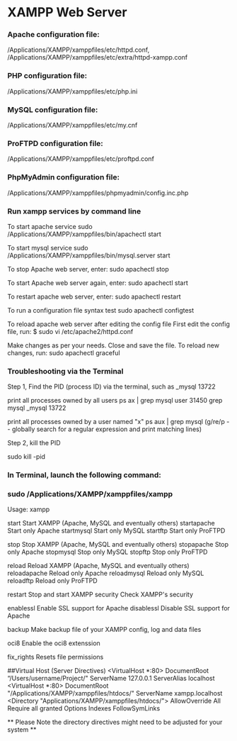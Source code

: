 # XAMPP Web Server

### Apache configuration file: 
/Applications/XAMPP/xamppfiles/etc/httpd.conf,
/Applications/XAMPP/xamppfiles/etc/extra/httpd-xampp.conf

### PHP configuration file:
/Applications/XAMPP/xamppfiles/etc/php.ini
### MySQL configuration file:
/Applications/XAMPP/xamppfiles/etc/my.cnf
### ProFTPD configuration file:
/Applications/XAMPP/xamppfiles/etc/proftpd.conf
### PhpMyAdmin configuration file:
/Applications/XAMPP/xamppfiles/phpmyadmin/config.inc.php

### Run xampp services by command line

To start apache service
sudo /Applications/XAMPP/xamppfiles/bin/apachectl start

To start mysql service
sudo /Applications/XAMPP/xamppfiles/bin/mysql.server start

To stop Apache web server, enter:
sudo apachectl stop

To start Apache web server again, enter:
sudo apachectl start

To restart apache web server, enter:
sudo apachectl restart

To run a configuration file syntax test
sudo apachectl configtest

To reload apache web server after editing the config file
First edit the config file, run:
$ sudo vi /etc/apache2/httpd.conf

Make changes as per your needs. Close and save the file. To reload new changes, run:
sudo apachectl graceful

### Troubleshooting via the Terminal

Step 1, Find the PID (process ID) via the terminal, 
such as _mysql  13722

print all processes owned by all users
ps ax | grep mysql
user       31450    grep mysql
_mysql     13722

print all processes owned by a user named "x"
ps aux | grep mysql
(g/re/p -- globally search for a regular expression and print matching lines)

Step 2, kill the PID

sudo kill -pid

### In Terminal, launch the following command:

### sudo /Applications/XAMPP/xamppfiles/xampp

Usage: xampp <action>

start Start XAMPP (Apache, MySQL and eventually others)
startapache Start only Apache
startmysql Start only MySQL
startftp Start only ProFTPD

stop Stop XAMPP (Apache, MySQL and eventually others)
stopapache Stop only Apache
stopmysql Stop only MySQL
stopftp Stop only ProFTPD

reload Reload XAMPP (Apache, MySQL and eventually others)
reloadapache Reload only Apache
reloadmysql Reload only MySQL
reloadftp Reload only ProFTPD

restart Stop and start XAMPP
security Check XAMPP's security

enablessl Enable SSL support for Apache
disablessl Disable SSL support for Apache

backup Make backup file of your XAMPP config, log and data files

oci8 Enable the oci8 extenssion

fix_rights Resets file permissions

##Virtual Host (Server Directives)
<VirtualHost *:80>
    DocumentRoot “/Users/username/Project/"
    ServerName 127.0.0.1
	ServerAlias localhost
</VirtualHost>
<VirtualHost *:80>
    DocumentRoot "/Applications/XAMPP/xamppfiles/htdocs/"
	ServerName xampp.localhost
  <Directory  "Applications/XAMPP/xamppfiles/htdocs/">
	AllowOverride All
   Require all granted
   Options Indexes FollowSymLinks
	</Directory>
</VirtualHost>

** Please Note the directory directives might need to be adjusted for your system **
